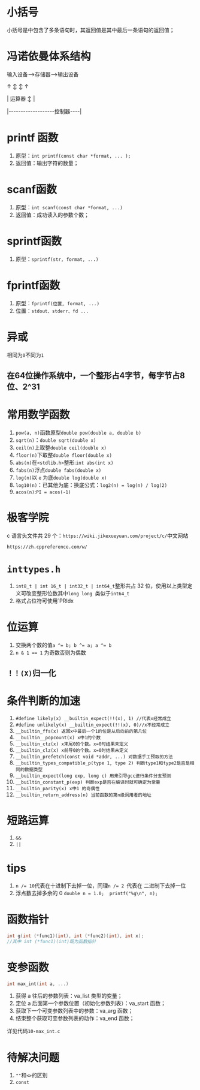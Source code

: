# 小括号

小括号是中包含了多条语句时，其返回值是其中最后一条语句的返回值；

# 冯诺依曼体系结构

输入设备-->存储器-->输出设备

↑						↕	   ↕				↑

|				运算器	 ↕				|

|-------------------控制器----|

# printf 函数

1. 原型：`int printf(const char *format, ... );`
2. 返回值：输出字符的数量；

# scanf函数

1. 原型：`int scanf(const char *format, ...)`
2. 返回值：成功读入的参数个数；

# sprintf函数

1. 原型：`sprintf(str, format, ...)`

# fprintf函数

1. 原型：`fprintf(位置, format, ...)`
2. 位置：`stdout、stderr、fd ...`

# 异或

相同为`0`不同为`1`

## 在64位操作系统中，一个整形占4字节，每字节占8位、2^31

# 常用数学函数

1. `pow(a, n)`函数原型`double pow(double a, double b)`
2. `sqrt(n)`：`double sqrt(double x)`
3. `ceil(n)`上取整`double ceil(double x)`
4. `floor(n)`下取整`double floor(double x)`
5. `abs(n)`在`<stdlib.h>`整形:`int abs(int x)`
6. `fabs(n)`浮点`double fabs(double x)`
7. `log(n)`以 `e` 为底`double log(double x)`
8. `log10(n)`：已其他为底：换底公式：`log2(n) = log(n) / log(2)`
9. `acos(n)`:`PI = acos(-1)`

# 极客学院

c 语言头文件共 29 个：`https://wiki.jikexueyuan.com/project/c/`中文网站

`https://zh.cppreference.com/w/`

# `inttypes.h`

1. `int8_t | int 16_t | int32_t | int64_t`整形共占 32 位，使用以上类型定义可改变整形位数其中`long long `类似于`int64_t`
2. 格式占位符可使用`PRIdx 

# 位运算

1. 交换两个数的值`a ^= b; b ^= a; a ^= b`
2. `n & 1 == 1` 为奇数否则为偶数

## `！！(X)`归一化

# 条件判断的加速

1. `#define likely(x) __builtin_expect(!!(x), 1) //代表x经常成立`
2. `#define unlikely(x) __builtin_expect(!!(x), 0)//x不经常成立`
3. `__builtin_ffs(x) 返回x中最后一个1的位是从后向前的第几位`
4. `__builtin__popcount(x) x中1的个数`
5. `__builtin_ctz(x) x末尾0的个数。x=0时结果未定义`
6. `__builtin_clz(x) x前导0的个数。x=0时结果未定义`
7. `__builtin_prefetch(const void *addr, ...) 对数据手工预取的方法`
8. `__builtin_types_compatible_p(type 1, type 2) 判断type1和type2是否是相同的数据类型`
9. `__builtin_expect(long exp, long c) 用来引导gcc进行条件分支预测`
10. `__builtin_constant_p(exp) 判断exp是否在编译时就可确定为常量`
11. `__builtin_parity(x) x中1 的奇偶性`
12. `__builtin_return_address(n) 当前函数的第n级调用者的地址`

# 短路运算

1. `&&`
2. `||`

# tips

1. `n /= 10`代表在十进制下去掉一位，同理`n /= 2 `代表在 二进制下去掉一位
2. 浮点数去掉多余的 0 `double n = 1.0;  printf("%g\n", n); `

# 函数指针

```c
int g(int (*func1)(int), int (*func2)(int), int x);
//其中 int (*func1)(int)既为函数指针
```

# 变参函数

```c
int max_int(int a, ...)
```

1. 获得 a 往后的参数列表：va_list 类型的变量；
2. 定位 a 后面第一个参数位置（初始化参数列表）：va_start 函数；
3. 获取下一个可变参数列表中的参数：va_arg 函数；
4. 结束整个获取可变参数列表的动作：va_end 函数；

详见代码`10-max_int.c`

# 待解决问题

1. `""`和`<>`的区别
2. `const`